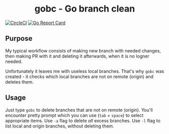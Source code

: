 <h1 align="center">
 gobc - Go branch clean
</h1>

[![CircleCI](https://circleci.com/gh/aerfio/gobc/tree/master.svg?style=shield)](https://circleci.com/gh/aerfio/gobc/tree/master)
[![Go Report Card](https://goreportcard.com/badge/github.com/aerfio/gobc)](https://goreportcard.com/report/github.com/aerfio/gobc)

## Purpose

My typical workflow consists of making new branch with needed changes, then making PR with it and deleting it afterwards, when it is no logner needed.

Unfortunately it leaves me with useless local branches. That's why `gobc` was created - it checks which local branches are not on remote (origin) and deletes them. 

## Usage

Just type `gobc` to delete branches that are not on remote (origin). You'll encounter pretty prompt which you can use (`tab` + `space`) to select appropriate items. Use `-a` flag to delete _all_ excess branches. Use `-l` flag to list local and origin branches, without deleting them.